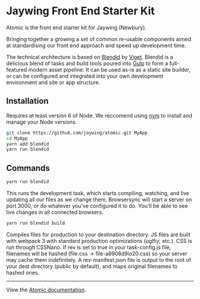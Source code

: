 # Jaywing Front End Starter Kit

Atomic is the front end starter kit for Jaywing (Newbury).

Bringing together a growing a set of common re-usable components aimed at standardising our front end approach and speed
up development time.

The technical architecture is based on [Blendid](https://github.com/vigetlabs/blendid) by
[Viget](https://www.viget.com). Blendid is a delicious blend of tasks and build tools poured into
[Gulp](http://gulpjs.com/) to form a full-featured modern asset pipeline. It can be used as-is as a static site builder,
or can be configured and integrated into your own development environment and site or app structure.

## Installation

Requires at least version 6 of Node. We reccomend using [nvm](https://github.com/creationix/nvm) to install and manage
your Node versions.

```bash
git clone https://github.com/jaywing/atomic.git MyApp
cd MyApp
yarn add blendid
yarn run blendid
```

## Commands

```bash
yarn run blendid
```

This runs the development task, which starts compiling, watching, and live updating all our files as we change them.
Browsersync will start a server on port 3000, or do whatever you've configured it to do. You'll be able to see live
changes in all connected browsers.

```bash
yarn run blendid build
```

Compiles files for production to your destination directory. JS files are built with webpack 3 with standard production
optimizations (uglfiy, etc.). CSS is run through CSSNano. If rev is set to true in your task-config.js file, filenames
will be hashed (file.css -> file-a8908d9io20.css) so your server may cache them indefinitely. A rev-manifest.json file
is output to the root of your dest directory (public by default), and maps original filenames to hashed ones.

---

View the [Atomic documentation](http://atomic.preview8.jaywing.com/docs/).
